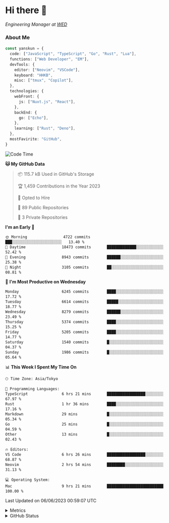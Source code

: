 # Hi there&nbsp;:wave:

<!-- ![Alt text](https://spotify-recently-played-readme.vercel.app/api?user=31kynbuubkiu3r4qh4hjuaglhfay) -->

_Engineering Manager at [WED](https://github.com/wedinc)_

### About Me

```ts
const yanskun = {
  code: ["JavaScript", "TypeScript", "Go", "Rust", "Lua"],
  functions: ["Web Developer", "EM"],
  devTools: {
    editor: ["Neovim", "VSCode"],
    keyboard: "HHKB",
    misc: ["tmux", "Copilot"],
  },
  technologies: {
    webFront: {
      js: ["Nuxt.js", "React"],
    },
    backEnd: {
      go: ["Echo"],
    },
    learning: ["Rust", "Deno"],
  },
  mostFavirite: "GitHub",
}
```

<!--START_SECTION:waka-->
![Code Time](http://img.shields.io/badge/Code%20Time-326%20hrs%2037%20mins-blue)

**🐱 My GitHub Data** 

> 📦 115.7 kB Used in GitHub's Storage 
 > 
> 🏆 1,459 Contributions in the Year 2023
 > 
> 💼 Opted to Hire
 > 
> 📜 89 Public Repositories 
 > 
> 🔑 3 Private Repositories 
 > 
**I'm an Early 🐤** 

```text
🌞 Morning                4722 commits        ███░░░░░░░░░░░░░░░░░░░░░░   13.40 % 
🌆 Daytime                18473 commits       █████████████░░░░░░░░░░░░   52.42 % 
🌃 Evening                8943 commits        ██████░░░░░░░░░░░░░░░░░░░   25.38 % 
🌙 Night                  3105 commits        ██░░░░░░░░░░░░░░░░░░░░░░░   08.81 % 
```
📅 **I'm Most Productive on Wednesday** 

```text
Monday                   6245 commits        ████░░░░░░░░░░░░░░░░░░░░░   17.72 % 
Tuesday                  6614 commits        █████░░░░░░░░░░░░░░░░░░░░   18.77 % 
Wednesday                8279 commits        ██████░░░░░░░░░░░░░░░░░░░   23.49 % 
Thursday                 5374 commits        ████░░░░░░░░░░░░░░░░░░░░░   15.25 % 
Friday                   5205 commits        ████░░░░░░░░░░░░░░░░░░░░░   14.77 % 
Saturday                 1540 commits        █░░░░░░░░░░░░░░░░░░░░░░░░   04.37 % 
Sunday                   1986 commits        █░░░░░░░░░░░░░░░░░░░░░░░░   05.64 % 
```


📊 **This Week I Spent My Time On** 

```text
🕑︎ Time Zone: Asia/Tokyo

💬 Programming Languages: 
TypeScript               6 hrs 21 mins       █████████████████░░░░░░░░   67.97 % 
Rust                     1 hr 36 mins        ████░░░░░░░░░░░░░░░░░░░░░   17.16 % 
Markdown                 29 mins             █░░░░░░░░░░░░░░░░░░░░░░░░   05.34 % 
Go                       25 mins             █░░░░░░░░░░░░░░░░░░░░░░░░   04.59 % 
Other                    13 mins             █░░░░░░░░░░░░░░░░░░░░░░░░   02.43 % 

🔥 Editors: 
VS Code                  6 hrs 26 mins       █████████████████░░░░░░░░   68.87 % 
Neovim                   2 hrs 54 mins       ████████░░░░░░░░░░░░░░░░░   31.13 % 

💻 Operating System: 
Mac                      9 hrs 21 mins       █████████████████████████   100.00 % 
```


 Last Updated on 06/06/2023 00:59:07 UTC
<!--END_SECTION:waka-->

<details>
  <summary>Metrics</summary>
  <img src="https://github.com/yanskun/yanskun/blob/main/github-metrics.svg" alt="Metrics">
</details>

<details>
  <summary>GitHub Status</summary>
  <picture>
    <source media="(prefers-color-scheme: dark)" srcset="https://raw.githubusercontent.com/yanskun/yanskun/master/profile-summary-card-output/nord_dark/0-profile-details.svg">
   <img src="https://raw.githubusercontent.com/yanskun/yanskun/master/profile-summary-card-output/default/0-profile-details.svg">
  </picture>
  <br>
  <picture>
    <source media="(prefers-color-scheme: dark)" srcset="https://raw.githubusercontent.com/yanskun/yanskun/master/profile-summary-card-output/nord_dark/1-repos-per-language.svg">
   <img src="https://raw.githubusercontent.com/yanskun/yanskun/master/profile-summary-card-output/default/1-repos-per-language.svg">
  </picture>
  <picture>
    <source media="(prefers-color-scheme: dark)" srcset="https://raw.githubusercontent.com/yanskun/yanskun/master/profile-summary-card-output/nord_dark/2-most-commit-language.svg">
   <img src="https://raw.githubusercontent.com/yanskun/yanskun/master/profile-summary-card-output/default/2-most-commit-language.svg">
  </picture>
  <br>
  <picture>
    <source media="(prefers-color-scheme: dark)" srcset="https://raw.githubusercontent.com/yanskun/yanskun/master/profile-summary-card-output/nord_dark/3-stats.svg">
   <img src="https://raw.githubusercontent.com/yanskun/yanskun/master/profile-summary-card-output/default/3-stats.svg">
  </picture>
  <picture>
    <source media="(prefers-color-scheme: dark)" srcset="https://raw.githubusercontent.com/yanskun/yanskun/master/profile-summary-card-output/nord_dark/4-productive-time.svg">
   <img src="https://raw.githubusercontent.com/yanskun/yanskun/master/profile-summary-card-output/default/4-productive-time.svg">
  </picture>
</details>
